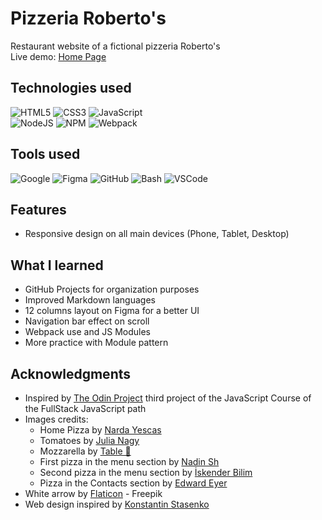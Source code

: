 # Pizzeria Roberto's 

Restaurant website of a fictional pizzeria Roberto's <br> 
Live demo: [Home Page](https://krssclaire.github.io/restaurant-page/)


## Technologies used

![HTML5](https://img.shields.io/badge/html5-%23E34F26.svg?style=for-the-badge&logo=html5&logoColor=white)
![CSS3](https://img.shields.io/badge/css3-%231572B6.svg?style=for-the-badge&logo=css3&logoColor=white)
![JavaScript](https://img.shields.io/badge/javascript-%23323330.svg?style=for-the-badge&logo=javascript&logoColor=%23F7DF1E)    
![NodeJS](https://img.shields.io/badge/node.js-6DA55F?style=for-the-badge&logo=node.js&logoColor=white)
![NPM](https://img.shields.io/badge/NPM-%23CB3837.svg?style=for-the-badge&logo=npm&logoColor=white)
![Webpack](https://img.shields.io/badge/webpack-%238DD6F9.svg?style=for-the-badge&logo=webpack&logoColor=black)


## Tools used

![Google](https://img.shields.io/badge/google-4285F4?style=for-the-badge&logo=google&logoColor=white)
![Figma](https://img.shields.io/badge/Figma-F24E1E?style=for-the-badge&logo=figma&logoColor=white)
![GitHub](https://img.shields.io/badge/GitHub-100000?style=for-the-badge&logo=github&logoColor=white)
![Bash](https://img.shields.io/badge/Bash-%23121011.svg?style=for-the-badge&logo=gnu-bash&logoColor=white)
![VSCode](https://img.shields.io/badge/VSCode-0078d7.svg?style=for-the-badge&logo=visual-studio-code&logoColor=white)


## Features

* Responsive design on all main devices (Phone, Tablet, Desktop)


## What I learned

* GitHub Projects for organization purposes
* Improved Markdown languages
* 12 columns layout on Figma for a better UI
* Navigation bar effect on scroll
* Webpack use and JS Modules
* More practice with Module pattern


## Acknowledgments

* Inspired by [The Odin Project](https://www.theodinproject.com/) third project of the JavaScript Course of the FullStack JavaScript path
* Images credits:
    * Home Pizza by [Narda Yescas](https://www.pexels.com/photo/shallow-focus-photography-of-several-pizzas-1566837/)
    * Tomatoes by [Julia Nagy](https://www.pexels.com/photo/tomato-lot-1327838/)
    * Mozzarella by [Table 🥑](https://www.pexels.com/photo/a-plate-of-caprese-salad-13241857/)
    * First pizza in the menu section by [Nadin Sh](https://www.pexels.com/photo/person-getting-a-pizza-slice-13859836/)
    * Second pizza in the menu section by [İskender Bilim](https://www.pexels.com/photo/pizza-17648338/s)
    * Pizza in the Contacts section by [Edward Eyer](https://www.pexels.com/photo/person-holding-pepperoni-pizza-on-tray-1049626/)
* White arrow by [Flaticon](https://www.flaticon.com/free-icons/arrow) - Freepik
* Web design inspired by [Konstantin Stasenko](https://webflow.com/made-in-webflow/website/roza-cafe)